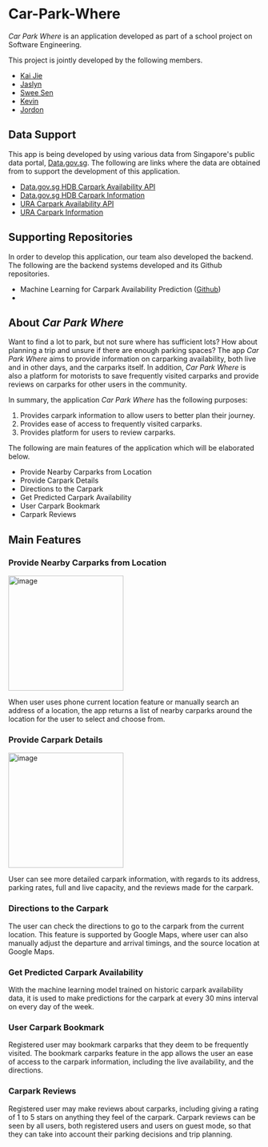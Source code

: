 # Car-Park-Where

*Car Park Where* is an application developed as part of a school project on Software Engineering.

This project is jointly developed by the following members.
* [Kai Jie](https://github.com/Teo-KJ)
* [Jaslyn](https://github.com/tjaslyn)
* [Swee Sen](https://github.com/sweesenkoh)
* [Kevin](https://github.com/leady53)
* [Jordon](https://github.com/jordpkl)

## Data Support
This app is being developed by using various data from Singapore's public data portal, [Data.gov.sg](Data.gov.sg). The following are links where the data are obtained from to support the development of this application.
* [Data.gov.sg HDB Carpark Availability API](https://data.gov.sg/dataset/carpark-availability)
* [Data.gov.sg HDB Carpark Information](https://data.gov.sg/dataset/hdb-carpark-information)
* [URA Carpark Availability API](https://www.ura.gov.sg/maps/api/#car-park-available-lots)
* [URA Carpark Information](https://www.ura.gov.sg/maps/api/#car-park-list-and-rates)

## Supporting Repositories
In order to develop this application, our team also developed the backend. The following are the backend systems developed and its Github repositories.
* Machine Learning for Carpark Availability Prediction ([Github](https://github.com/Teo-KJ/Machine-Learning-Model-for-Car-Park-Where))
* 

## About *Car Park Where*
Want to find a lot to park, but not sure where has sufficient lots? How about planning a trip and unsure if there are enough parking spaces? The app *Car Park Where* aims to provide information on carparking availability, both live and in other days, and the carparks itself. In addition, *Car Park Where* is also a platform for motorists to save frequently visited carparks and provide reviews on carparks for other users in the community.

In summary, the application *Car Park Where* has the following purposes:
1.	Provides carpark information to allow users to better plan their journey.   
2.	Provides ease of access to frequently visited carparks.
3.	Provides platform for users to review carparks.

The following are main features of the application which will be elaborated below.
* Provide Nearby Carparks from Location
* Provide Carpark Details
* Directions to the Carpark
* Get Predicted Carpark Availability
* User Carpark Bookmark
* Carpark Reviews

## Main Features

### Provide Nearby Carparks from Location
<img width="230" alt="image" src=https://user-images.githubusercontent.com/48685014/79530042-d41cc780-80a0-11ea-90ce-caf407e2d12d.png>

When user uses phone current location feature or manually search an address of a location, the app returns a list of nearby carparks around the location for the user to select and choose from. 

### Provide Carpark Details
<img width="230" alt="image" src=https://user-images.githubusercontent.com/48685014/79530257-68872a00-80a1-11ea-9083-30f4d3f848fc.png>

User can see more detailed carpark information, with regards to its address, parking rates, full and live capacity, and the reviews made for the carpark.

### Directions to the Carpark

The user can check the directions to go to the carpark from the current location. This feature is supported by Google Maps, where user can also manually adjust the departure and arrival timings, and the source location at Google Maps.

### Get Predicted Carpark Availability

With the machine learning model trained on historic carpark availability data, it is used to make predictions for the carpark at every 30 mins interval on every day of the week.

### User Carpark Bookmark

Registered user may bookmark carparks that they deem to be frequently visited. The bookmark carparks feature in the app allows the user an ease of access to the carpark information, including the live availability, and the directions.

### Carpark Reviews

Registered user may make reviews about carparks, including giving a rating of 1 to 5 stars on anything they feel of the carpark. Carpark reviews can be seen by all users, both registered users and users on guest mode, so that they can take into account their parking decisions and trip planning.
